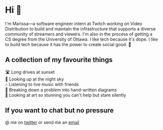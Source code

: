 # Hi 👋
I'm Marissa—a software engineer intern at Twitch working on Video Distribution to build and maintain the infrastructure that supports a diverse community of streamers and viewers. I'm also in the process of getting a CS degree from the University of Ottawa. I like tech because it's dope. I like to build tech because it has the power to create social good. 🌿

## A collection of my favourite things
🛣  Long drives at sunset<br>
🌌  Looking up at the night sky<br>
🎶  Listening to live music with friends<br>
🧠  Breaking down a problem into hand-written diagrams<br>
🎨  Looking at art so stunning you can't help but stare silently<br>

## If you want to chat but no pressure
@ me on [twitter](https://twitter.com/virtualmaris) or send me an [email](mailto:hello@marissa.digital)

<!--
**marissap/marissap** is a ✨ _special_ ✨ repository because its `README.md` (this file) appears on your GitHub profile.

Here are some ideas to get you started:

- 🔭 I’m currently working on ...
- 🌱 I’m currently learning ...
- 👯 I’m looking to collaborate on ...
- 🤔 I’m looking for help with ...
- 💬 Ask me about ...
- 📫 How to reach me: ...
- 😄 Pronouns: ...
- ⚡ Fun fact: ...
-->
